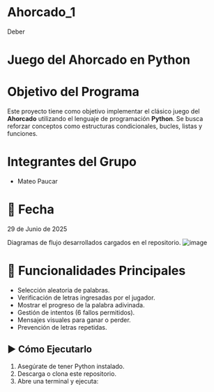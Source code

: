 # Ahorcado_1
Deber
#  Juego del Ahorcado en Python

# Objetivo del Programa
Este proyecto tiene como objetivo implementar el clásico juego del **Ahorcado** utilizando el lenguaje de programación **Python**. Se busca reforzar conceptos como estructuras condicionales, bucles, listas y funciones.

# Integrantes del Grupo
- Mateo Paucar

# 📅 Fecha
29 de Junio de 2025



Diagramas de flujo desarrollados cargados en el repositorio.
![image](https://github.com/user-attachments/assets/45f8cfc9-38e1-4b06-9bf4-11f835069f1a)


# 🚀 Funcionalidades Principales

- Selección aleatoria de palabras.
- Verificación de letras ingresadas por el jugador.
- Mostrar el progreso de la palabra adivinada.
- Gestión de intentos (6 fallos permitidos).
- Mensajes visuales para ganar o perder.
- Prevención de letras repetidas.

## ▶️ Cómo Ejecutarlo

1. Asegúrate de tener Python instalado.
2. Descarga o clona este repositorio.
3. Abre una terminal y ejecuta:
